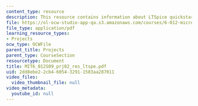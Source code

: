 ```yaml
---
content_type: resource
description: This resource contains information about LTSpice quickstart guide.
file: https://ol-ocw-studio-app-qa.s3.amazonaws.com/courses/6-012-microelectronic-devices-and-circuits-spring-2009/2dd8ebe22cb4605432911583aa287011_MIT6_012S09_prj02_res_ltspe.pdf
file_type: application/pdf
learning_resource_types:
- Projects
ocw_type: OCWFile
parent_title: Projects
parent_type: CourseSection
resourcetype: Document
title: MIT6_012S09_prj02_res_ltspe.pdf
uid: 2dd8ebe2-2cb4-6054-3291-1583aa287011
video_files:
  video_thumbnail_file: null
video_metadata:
  youtube_id: null
---
```

